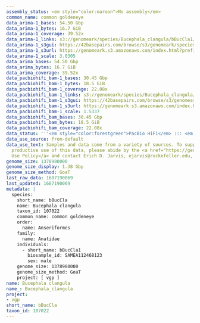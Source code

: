```yaml
---
assembly_status: <em style="color:maroon">No assembly</em>
common_name: common goldeneye
data_arima-1_bases: 54.50 Gbp
data_arima-1_bytes: 16.7 GiB
data_arima-1_coverage: 39.52x
data_arima-1_links: s3://genomeark/species/Bucephala_clangula/bBucCla1/genomic_data/arima/<br>
data_arima-1_s3gui: https://42basepairs.com/browse/s3/genomeark/species/Bucephala_clangula/bBucCla1/genomic_data/arima/
data_arima-1_s3url: https://genomeark.s3.amazonaws.com/index.html?prefix=species/Bucephala_clangula/bBucCla1/genomic_data/arima/
data_arima-1_scale: 3.0305
data_arima_bases: 54.50 Gbp
data_arima_bytes: 16.7 GiB
data_arima_coverage: 39.52x
data_pacbiohifi_bam-1_bases: 30.45 Gbp
data_pacbiohifi_bam-1_bytes: 18.5 GiB
data_pacbiohifi_bam-1_coverage: 22.08x
data_pacbiohifi_bam-1_links: s3://genomeark/species/Bucephala_clangula/bBucCla1/genomic_data/pacbio_hifi/<br>
data_pacbiohifi_bam-1_s3gui: https://42basepairs.com/browse/s3/genomeark/species/Bucephala_clangula/bBucCla1/genomic_data/pacbio_hifi/
data_pacbiohifi_bam-1_s3url: https://genomeark.s3.amazonaws.com/index.html?prefix=species/Bucephala_clangula/bBucCla1/genomic_data/pacbio_hifi/
data_pacbiohifi_bam-1_scale: 1.5337
data_pacbiohifi_bam_bases: 30.45 Gbp
data_pacbiohifi_bam_bytes: 18.5 GiB
data_pacbiohifi_bam_coverage: 22.08x
data_status: '''<em style="color:forestgreen">PacBio HiFi</em> ::: <em style="color:forestgreen">Arima</em>'''
data_use_source: from-default
data_use_text: Samples and data come from a variety of sources. To support fair and
  productive use of this data, please abide by the <a href="https://genome10k.soe.ucsc.edu/data-use-policies/">Data
  Use Policy</a> and contact Erich D. Jarvis, ejarvis@rockefeller.edu, with any questions.
genome_size: 1378980000
genome_size_display: 1.38 Gbp
genome_size_method: GoaT
last_raw_data: 1687190069
last_updated: 1687190069
metadata: |
  species:
    short_name: bBucCla
    name: Bucephala clangula
    taxon_id: 107022
    common_name: common goldeneye
    order:
      name: Anseriformes
    family:
      name: Anatidae
    individuals:
      - short_name: bBucCla1
        biosample_id: SAMEA112468123
        sex: male
    genome_size: 1378980000
    genome_size_method: GoaT
    project: [ vgp ]
name: Bucephala clangula
name_: Bucephala_clangula
project:
- vgp
short_name: bBucCla
taxon_id: 107022
---
```

